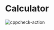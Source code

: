 # Calculator
![cppcheck-action](https://github.com/Prashanth99003557/Calculator/workflows/cppcheck-action/badge.svg)
